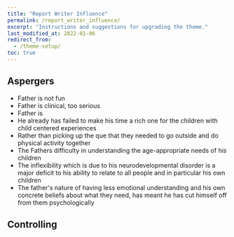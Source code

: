 ```yaml
---
title: "Report Writer Influence"
permalink: /report_writer_influence/
excerpt: "Instructions and suggestions for upgrading the theme."
last_modified_at: 2022-01-06
redirect_from:
  - /theme-setup/
toc: true
---
```


## Aspergers

- Father is not fun
- Father is clinical, too serious
- Father is 
- He already has failed to make his time a rich one for the children with child centered experiences
- Rather than picking up the que that they needed to go outside and do physical activity together
- The Fathers difficulty in understanding the age-appropriate needs of his children
- The inflexibility which is due to his neurodevelopmental disorder is a major deficit to his ability to relate to all people and in particular his own children
- The father's nature of having less emotional understanding and his own concrete beliefs about what they need, has meant he has cut himself off from them psychologically

## Controlling

